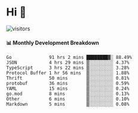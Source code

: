 # Hi 👋
 
![visitors](https://visitor-badge.glitch.me/badge?page_id=sorcererxw.sorcererx)

#### 📊 Monthly Development Breakdown

<!--START_SECTION:waka-->
```text
Go              91 hrs 2 mins ████████▓░ 88.49%
JSON            4 hrs 29 mins ▒░░░░░░░░░ 4.37%
TypeScript      3 hrs 22 mins ▒░░░░░░░░░ 3.28%
Protocol Buffer 1 hr 56 mins  ▒░░░░░░░░░ 1.88%
Thrift          50 mins       ▒░░░░░░░░░ 0.81%
protobuf        36 mins       ▒░░░░░░░░░ 0.59%
YAML            15 mins       ▒░░░░░░░░░ 0.24%
go.mod          8 mins        ▒░░░░░░░░░ 0.13%
Other           6 mins        ▒░░░░░░░░░ 0.10%
Markdown        5 mins        ▒░░░░░░░░░ 0.08%
```
<!--END_SECTION:waka-->
